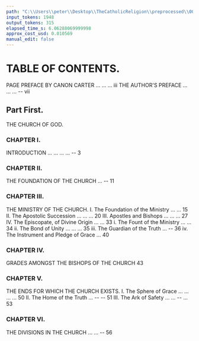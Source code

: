 ```yaml
---
path: "C:\\Users\\peter\\Desktop\\TheCatholicReligion\\preprocessed\\00015.jpg"
input_tokens: 1948
output_tokens: 315
elapsed_time_s: 6.06288069999998
approx_cost_usd: 0.010569
manual_edit: false
---
```

# TABLE OF CONTENTS.

PAGE
PREFACE BY CANON CARTER ... ... ... iii
THE AUTHOR'S PREFACE ... ... ... -- vii

## Part First.

THE CHURCH OF GOD.

### CHAPTER I.
INTRODUCTION ... ... ... ... -- 3

### CHAPTER II.
THE FOUNDATION OF THE CHURCH ... -- 11

### CHAPTER III.
THE MINISTRY OF THE CHURCH.
I. The Foundation of the Ministry ... ... 15
II. The Apostolic Succession ... ... ... 20
III. Apostles and Bishops ... ... ... 27
IV. The Episcopate, of Divine Origin ... ... 33
    i. The Fount of the Ministry ... ... 34
    ii. The Bond of Unity ... ... ... 35
    iii. The Guardian of the Truth ... -- 36
    iv. The Instrument and Pledge of Grace ... 40

### CHAPTER IV.
GRADES AMONGST THE BISHOPS OF THE CHURCH 43

### CHAPTER V.
THE ENDS FOR WHICH THE CHURCH EXISTS.
I. The Sphere of Grace ... ... ... ... 50
II. The Home of the Truth ... -- -- 51
III. The Ark of Safety ... ... -- ... 53

### CHAPTER VI.
THE DIVISIONS IN THE CHURCH ... ... -- 56